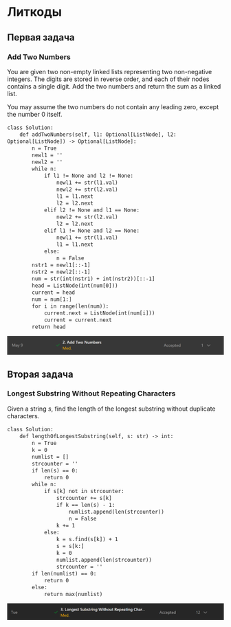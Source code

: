 # Литкоды
## Первая задача
###  Add Two Numbers
You are given two non-empty linked lists representing two non-negative integers. The digits are stored in reverse order, and each of their nodes contains a single digit. Add the two numbers and return the sum as a linked list.

You may assume the two numbers do not contain any leading zero, except the number 0 itself.

```python3
class Solution:
    def addTwoNumbers(self, l1: Optional[ListNode], l2: Optional[ListNode]) -> Optional[ListNode]:
        n = True
        newl1 = ''
        newl2 = ''
        while n:
            if l1 != None and l2 != None:
                newl1 += str(l1.val)
                newl2 += str(l2.val)
                l1 = l1.next
                l2 = l2.next
            elif l2 != None and l1 == None:
                newl2 += str(l2.val)
                l2 = l2.next
            elif l1 != None and l2 == None:
                newl1 += str(l1.val)
                l1 = l1.next
            else:
                n = False
        nstr1 = newl1[::-1]
        nstr2 = newl2[::-1]
        num = str(int(nstr1) + int(nstr2))[::-1]
        head = ListNode(int(num[0]))
        current = head
        num = num[1:]
        for i in range(len(num)):
            current.next = ListNode(int(num[i]))
            current = current.next
        return head
```
![задача 1](https://github.com/Taymurazzzz/web_docs/blob/main/docs/assets/images/leet1.PNG?raw=true)
## Вторая задача
### Longest Substring Without Repeating Characters
Given a string *s*, find the length of the longest substring without duplicate characters.
```python3
class Solution:
    def lengthOfLongestSubstring(self, s: str) -> int:
        n = True
        k = 0
        numlist = []
        strcounter = ''
        if len(s) == 0:
            return 0
        while n:
            if s[k] not in strcounter:
                strcounter += s[k]
                if k == len(s) - 1:
                    numlist.append(len(strcounter))
                    n = False
                k += 1
            else:
                k = s.find(s[k]) + 1
                s = s[k:]
                k = 0
                numlist.append(len(strcounter))
                strcounter = ''
        if len(numlist) == 0:
            return 0
        else:
            return max(numlist)
```
![задача 2](https://github.com/Taymurazzzz/web_docs/blob/main/docs/assets/images/leet2.PNG?raw=true)
